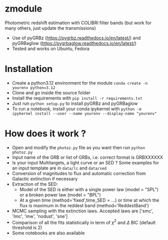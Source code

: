 # zmodule
Photometric redshift estimation with COLIBRI filter bands (but work for many others, just update the transmissions)<br />
- Use of pyGRBz (https://pygrbz.readthedocs.io/en/latest/) and pyGRBaglow (https://pygrbaglow.readthedocs.io/en/latest/)
- Tested and works on Ubuntu, Fedora
# Installation
- Create a python3.12 environment for the module `conda create -n yourenv python=3.12`
- Clone and go inside the source folder
- Install the requirements with `pip install -r requirements.txt`
- Just run `python setup.py` to install pyGRBz and pyGRBaglow
- To run a notebook, install your conda ipykernel with `python -m ipykernel install --user --name yourenv --display-name "yourenv"`
# How does it work ?
- Open and modify the `photoz.py` file as you want then run `python photoz.py`
- Input name of the GRB or list of GRBs, i.e. correct format is GRBXXXXXX
- Is your input Multitargets, a light curve or an SED ? Some examples for an input template are in `data/lc` and `data/sed`
- Conversion of magnitudes to flux and automatic correction from Galactic extinction if necessary
- Extraction of the SED:
    * Model of the SED is either with a single power law (model = "SPL") or a broken power law (model = "BPL")
    * At a given time (method='fixed',time_SED = ...) or time at which the flux is maximum in the reddest band (method='ReddestBand')
- MCMC sampling with the extinction laws. Accepted laws are ['smc', 'lmc', 'mw', 'nodust', 'sne']
- Comparison of all the fits statistically in term of $\chi^2$ and $\Delta$ BIC (default threshold is 2)
- Some notebooks are also available
